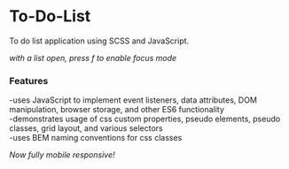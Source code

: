 # To-Do-List
To do list application using SCSS and JavaScript. 

*with a list open, press f to enable focus mode*  
  
### Features
  
-uses JavaScript to implement event listeners, data attributes, DOM manipulation, browser storage, and other ES6 functionality  
-demonstrates usage of css custom properties, pseudo elements, pseudo classes, grid layout, and various selectors  
-uses BEM naming conventions for css classes  

*Now fully mobile responsive!*  
